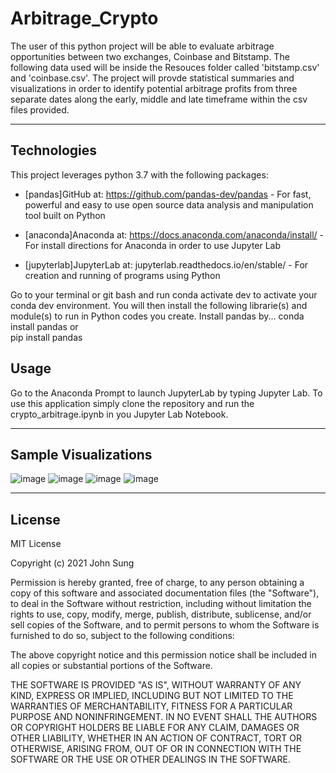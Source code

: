 # Arbitrage_Crypto

The user of this python project will be able to evaluate arbitrage opportunities between two exchanges, Coinbase and Bitstamp. The following data used will be inside the Resouces folder called 'bitstamp.csv' and 'coinbase.csv'. The project will provde statistical summaries and visualizations in order to identify potential arbitrage profits from three separate dates along the early, middle and late timeframe within the csv files provided.

---

## Technologies

This project leverages python 3.7 with the following packages:
 
* [pandas]GitHub at: https://github.com/pandas-dev/pandas - For fast, powerful and easy to use open source data analysis and manipulation tool built on Python

* [anaconda]Anaconda at: https://docs.anaconda.com/anaconda/install/ - For install directions for Anaconda in order to use Jupyter Lab

* [jupyterlab]JupyterLab at: jupyterlab.readthedocs.io/en/stable/ - For creation and running of programs using Python 

Go to your terminal or git bash and run conda activate dev to activate your conda dev environment. 
You will then install the following librarie(s) and module(s) to run in Python codes you create.
Install pandas by...
    conda install pandas
    or        
    pip install pandas

## Usage

Go to the Anaconda Prompt to launch JupyterLab by typing Jupyter Lab. To use this application simply clone the repository and run the crypto_arbitrage.ipynb in you Jupyter Lab Notebook.

---

## Sample Visualizations

![image](https://user-images.githubusercontent.com/87351302/139561903-e6b249c2-f7d1-4066-bb58-886204cd6709.png)
![image](https://user-images.githubusercontent.com/87351302/139561917-bedd9c1f-d104-4ef6-a37f-4dc2185d4ebf.png)
![image](https://user-images.githubusercontent.com/87351302/139562062-17b65d3a-1b97-4f10-a22a-ea006dca098a.png)
![image](https://user-images.githubusercontent.com/87351302/139562094-0e76e009-4036-4b2a-9f8e-f16f5fcac35a.png)

---

## License
MIT License

Copyright (c) 2021 John Sung

Permission is hereby granted, free of charge, to any person obtaining a copy
of this software and associated documentation files (the "Software"), to deal
in the Software without restriction, including without limitation the rights
to use, copy, modify, merge, publish, distribute, sublicense, and/or sell
copies of the Software, and to permit persons to whom the Software is
furnished to do so, subject to the following conditions:

The above copyright notice and this permission notice shall be included in all
copies or substantial portions of the Software.

THE SOFTWARE IS PROVIDED "AS IS", WITHOUT WARRANTY OF ANY KIND, EXPRESS OR
IMPLIED, INCLUDING BUT NOT LIMITED TO THE WARRANTIES OF MERCHANTABILITY,
FITNESS FOR A PARTICULAR PURPOSE AND NONINFRINGEMENT. IN NO EVENT SHALL THE
AUTHORS OR COPYRIGHT HOLDERS BE LIABLE FOR ANY CLAIM, DAMAGES OR OTHER
LIABILITY, WHETHER IN AN ACTION OF CONTRACT, TORT OR OTHERWISE, ARISING FROM,
OUT OF OR IN CONNECTION WITH THE SOFTWARE OR THE USE OR OTHER DEALINGS IN THE
SOFTWARE.
